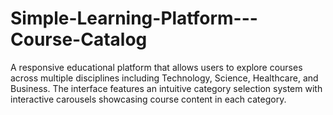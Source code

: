 # Simple-Learning-Platform---Course-Catalog
A responsive educational platform that allows users to explore courses across multiple disciplines including Technology, Science, Healthcare, and Business. The interface features an intuitive category selection system with interactive carousels showcasing course content in each category.
